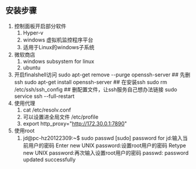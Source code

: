 ## 安装步骤
1. 控制面板开启部分软件
    1. Hyper-v
    2. windows 虚拟机监控程序平台
    3. 适用于Linux的windows子系统
2. 微软商店
    1. windows subsystem for linux
    2. ubuntu
3. 开启finalshell访问
   sudo apt-get remove --purge openssh-server   ## 先删ssh
   sudo apt-get install openssh-server          ## 在安装ssh
   sudo rm /etc/ssh/ssh_config                  ## 删配置文件，让ssh服务自己想办法链接
   sudo service ssh --full-restart
4. 使用代理
    1. cat /etc/resolv.conf
    2. 可以设置进全局文件 /etc/profile
    3. export http_proxy="http://172.30.0.1:7890"
5. 使用root
    1. jd@pc-hz20122309:~$ sudo passwd
       [sudo] password for jd:输入当前用户的密码
       Enter new UNIX password:设置root用户的密码
       Retype new UNIX password:再次输入设置root用户的密码
       passwd: password updated successfully